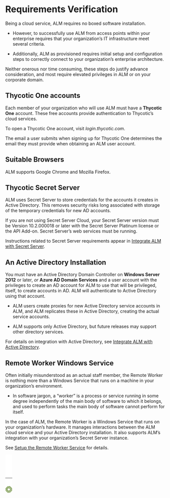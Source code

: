 ﻿[title]: # (Requirements Verification)
[tags]: # (Account Lifecycle Manager,ALM,)
[priority]: # (5110)

# Requirements Verification 

Being a cloud service, ALM requires no boxed software installation. 

* However, to successfully use ALM from access points within your enterprise requires that your organization’s IT infrastructure meet several criteria.

* Additionally, ALM as provisioned requires initial setup and configuration steps to correctly connect to your organization’s enterprise architecture.

Neither onerous nor time consuming, these steps do justify advance consideration, and most require elevated privileges in ALM or on your corporate domain.

## Thycotic One accounts

Each member of your organization who will use ALM must have a **Thycotic One** account. These free accounts provide authentication to Thycotic’s cloud services.

To open a Thycotic One account, visit *login.thycotic.com*.

The email a user submits when signing up for Thycotic One determines the email they must provide when obtaining an ALM user account.

## Suitable Browsers

ALM supports Google Chrome and Mozilla Firefox.

## Thycotic Secret Server

ALM uses Secret Server to store credentials for the accounts it creates in Active Directory. This removes security risks long associated with storage of the temporary credentials for new AD accounts.

If you are not using Secret Server Cloud, your Secret Server version must be Version 10.2.000018 or later with the Secret Server Platinum license or the API Add-on. Secret Server’s web services must be running.

Instructions related to Secret Server requirements appear in [Integrate ALM with Secret Server](../5120-integ-secret-serv/).

## An Active Directory Installation

You must have an Active Directory Domain Controller on **Windows Server 2012** or later, *or* **Azure AD Domain Services** and a user account with the privileges to create an AD account for ALM to use that will be privileged, itself, to create accounts in AD. ALM will authenticate to Active Directory using that account.

* ALM users create proxies for new Active Directory service accounts in ALM, and ALM replicates these in Active Directory, creating the actual service accounts.

* ALM supports only Active Directory, but future releases may support other directory services.

For details on integration with Active Directory, see [Integrate ALM with Active Directory](../5130-integ-active-dir/).

## Remote Worker Windows Service

Often initially misunderstood as an actual staff member, the Remote Worker is nothing more than a Windows Service that runs on a machine in your organization’s environment.

* In software jargon, a “worker” is a process or service running in some degree independently of the main body of software to which it belongs, and used to perform tasks the main body of software cannot perform for itself.

In the case of ALM, the Remote Worker is a Windows Service that runs on your organization’s hardware. It manages interactions between the ALM cloud service and your Active Directory installation. It also supports ALM’s integration with your organization’s Secret Server instance.

See [Setup the Remote Worker Service](../5140-setup-remote-wrk) for details.

![Article End](../../alm-bug.png)

  

  

